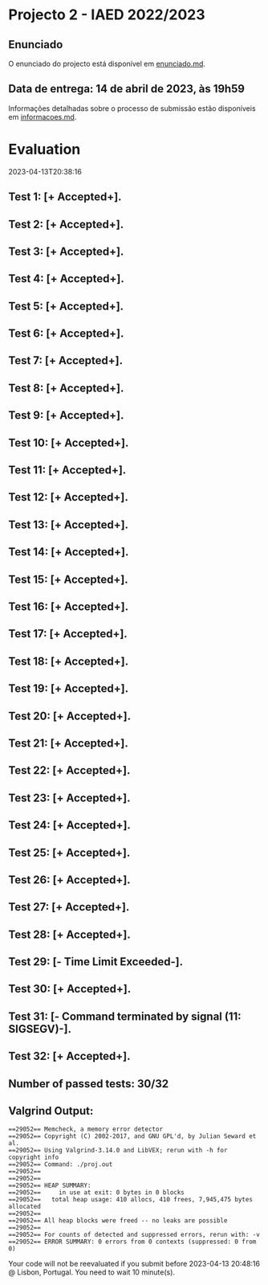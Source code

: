 # Projecto 2 - IAED 2022/2023

## Enunciado

O enunciado do projecto está disponível em [enunciado.md](enunciado.md). 

## Data de entrega: 14 de abril de 2023, às 19h59

Informações detalhadas sobre o processo de submissão estão disponíveis em [informacoes.md](informacoes.md).



# Evaluation

2023-04-13T20:38:16

## Test 1: [+ Accepted+].
## Test 2: [+ Accepted+].
## Test 3: [+ Accepted+].
## Test 4: [+ Accepted+].
## Test 5: [+ Accepted+].
## Test 6: [+ Accepted+].
## Test 7: [+ Accepted+].
## Test 8: [+ Accepted+].
## Test 9: [+ Accepted+].
## Test 10: [+ Accepted+].
## Test 11: [+ Accepted+].
## Test 12: [+ Accepted+].
## Test 13: [+ Accepted+].
## Test 14: [+ Accepted+].
## Test 15: [+ Accepted+].
## Test 16: [+ Accepted+].
## Test 17: [+ Accepted+].
## Test 18: [+ Accepted+].
## Test 19: [+ Accepted+].
## Test 20: [+ Accepted+].
## Test 21: [+ Accepted+].
## Test 22: [+ Accepted+].
## Test 23: [+ Accepted+].
## Test 24: [+ Accepted+].
## Test 25: [+ Accepted+].
## Test 26: [+ Accepted+].
## Test 27: [+ Accepted+].
## Test 28: [+ Accepted+].
## Test 29: [- Time Limit Exceeded-].

## Test 30: [+ Accepted+].
## Test 31: [- Command terminated by signal (11: SIGSEGV)-].

## Test 32: [+ Accepted+].


## Number of passed tests: 30/32


## Valgrind Output:


```
==29052== Memcheck, a memory error detector
==29052== Copyright (C) 2002-2017, and GNU GPL'd, by Julian Seward et al.
==29052== Using Valgrind-3.14.0 and LibVEX; rerun with -h for copyright info
==29052== Command: ./proj.out
==29052== 
==29052== 
==29052== HEAP SUMMARY:
==29052==     in use at exit: 0 bytes in 0 blocks
==29052==   total heap usage: 410 allocs, 410 frees, 7,945,475 bytes allocated
==29052== 
==29052== All heap blocks were freed -- no leaks are possible
==29052== 
==29052== For counts of detected and suppressed errors, rerun with: -v
==29052== ERROR SUMMARY: 0 errors from 0 contexts (suppressed: 0 from 0)

```


Your code will not be reevaluated if you submit before 2023-04-13 20:48:16 @ Lisbon, Portugal. You need to wait 10 minute(s).

